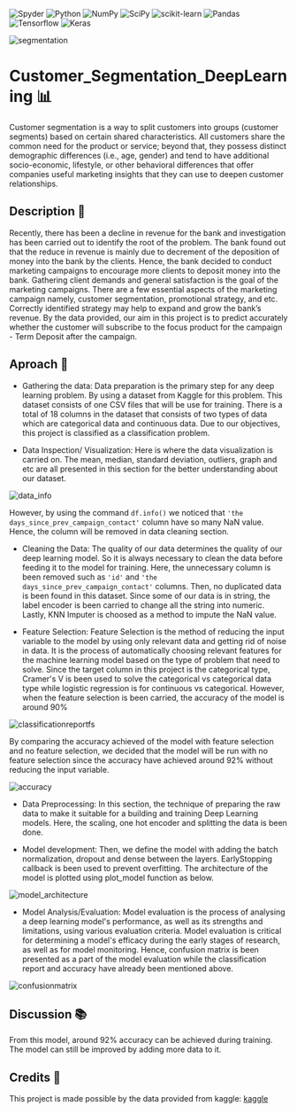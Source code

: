
![Spyder](https://img.shields.io/badge/Spyder-838485?style=for-the-badge&logo=spyder%20ide&logoColor=maroon)
![Python](https://img.shields.io/badge/python-3670A0?style=for-the-badge&logo=python&logoColor=ffdd54)
![NumPy](https://img.shields.io/badge/numpy-%23013243.svg?style=for-the-badge&logo=numpy&logoColor=white)
![SciPy](https://img.shields.io/badge/SciPy-%230C55A5.svg?style=for-the-badge&logo=scipy&logoColor=%white)
![scikit-learn](https://img.shields.io/badge/scikit--learn-%23F7931E.svg?style=for-the-badge&logo=scikit-learn&logoColor=white)
![Pandas](https://img.shields.io/badge/pandas-%23150458.svg?style=for-the-badge&logo=pandas&logoColor=white)
![Tensorflow](https://img.shields.io/badge/TensorFlow-FF6F00?style=for-the-badge&logo=tensorflow&logoColor=white)
![Keras](https://img.shields.io/badge/Keras-D00000?style=for-the-badge&logo=Keras&logoColor=white)

![segmentation](static/Customer-Segmentation.png)

# Customer_Segmentation_DeepLearning :bar_chart:
Customer segmentation is a way to split customers into groups (customer segments) based on certain shared characteristics. All customers share the common need for the product or service; beyond that, they possess distinct demographic differences (i.e., age, gender) and tend to have additional socio-economic, lifestyle, or other behavioral differences that offer companies useful marketing insights that they can use to deepen customer relationships.

## Description :book:
Recently, there has been a decline in revenue for the bank and investigation has been carried out to identify the root of the problem. The bank found out that the reduce in revenue is mainly due to decrement of the deposition of money into the bank by the clients. Hence, the bank decided to conduct marketing campaigns to encourage more clients to deposit money into the bank. Gathering client demands and general satisfaction is the goal of the marketing campaigns. There are a few essential aspects of the marketing campaign namely, customer segmentation, promotional strategy, and etc. Correctly identified strategy may help to expand and grow the bank’s revenue. By the data provided, our aim in this project is to predict accurately whether the customer will subscribe to the focus product for the campaign - Term Deposit after the campaign.


## Aproach :triangular_flag_on_post:

- Gathering the data:
Data preparation is the primary step for any deep learning problem. By using a dataset from Kaggle for this problem. This dataset consists of one CSV files that will be use for training. There is a total of 18 columns in the dataset that consists of two types of data which are categorical data and continuous data. Due to our objectives, this project is classified as a classification problem.

- Data Inspection/ Visualization:
Here is where the data visualization is carried on. The mean, median, standard deviation, outliers, graph and etc are all presented in this section for the better understanding about our dataset. 

![data_info](static/df.info().PNG)

However, by using the command `df.info()` we noticed that `'the days_since_prev_campaign_contact'` column have so many NaN value. Hence, the column will be removed in data cleaning section.

- Cleaning the Data: 
The quality of our data determines the quality of our deep learning model. So it is always necessary to clean the data before feeding it to the model for training. Here, the unnecessary column is been removed such as `'id'` and  `'the days_since_prev_campaign_contact'` columns. Then, no duplicated data is been found in this dataset. Since some of our data is in string, the label encoder is been carried to change all the string into numeric. Lastly, KNN Imputer is choosed as a method to impute the NaN value.

- Feature Selection:
Feature Selection is the method of reducing the input variable to the model by using only relevant data and getting rid of noise in data. It is the process of automatically choosing relevant features for the machine learning model based on the type of problem that need to solve. Since the target column in this project is the categorical type, Cramer's V is been used to solve the categorical vs categorical data type while logistic regression is for continuous vs categorical.
However, when the feature selection is been carried, the accuracy of the model is around 90%

![classificationreportfs](static/classification_report_with_featureselection.PNG)

By comparing the accuracy achieved of the model with feature selection and no feature selection, we decided that the model will be run with no feature selection since the accuracy have achieved around 92% without reducing the input variable.

![accuracy](static/classification_report.PNG)

- Data Preprocessing:
In this section, the technique of preparing the raw data to make it suitable for a building and training Deep Learning models. 
Here, the scaling, one hot encoder and splitting the data is been done.


- Model development:
Then, we define the model with adding the batch normalization, dropout and dense between the layers. EarlyStopping callback is been used to prevent overfitting.
The architecture of the model is plotted using plot_model function as below.

![model_architecture](static/model_plot.png)

- Model Analysis/Evaluation:
Model evaluation is the process of analysing a deep learning model's performance, as well as its strengths and limitations, using various evaluation criteria. Model evaluation is critical for determining a model's efficacy during the early stages of research, as well as for model monitoring. Hence, confusion matrix is been presented as a part of the model evaluation while the classification report and accuracy have already been mentioned above.

![confusionmatrix](static/confusion_matrix.PNG)


## Discussion :books:
From this model, around 92% accuracy can be achieved during training. The model can still be improved by adding more data to it.



## Credits :open_file_folder:
This project is made possible by the data provided from kaggle:
[kaggle](https://www.kaggle.com/datasets/kunalgupta2616/hackerearth-customer-segmentation-hackathon)

